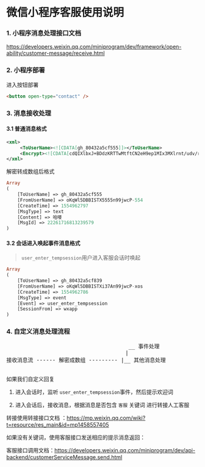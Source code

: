 # 微信小程序客服使用说明


### 1. 小程序消息处理接口文档

https://developers.weixin.qq.com/miniprogram/dev/framework/open-ability/customer-message/receive.html

### 2. 小程序部署

进入按钮部署

```html
<button open-type="contact" /> 
```

### 3. 消息接收处理

#### 3.1 普通消息格式

```xml
<xml>
     <ToUserName><![CDATA[gh_80432a5cf555]]></ToUserName>    
     <Encrypt><![CDATA[cdQIXlbxJ+BDdzKRTTwMtftCN2eH9ep1MIx3MXlrnt/udv/rDqxDiVmWkddykwybU5RV5Y61hGgmKRfU5dIRI7NsOpAYIA0Mthlz0znIWOvORYaCz1oQZqPl1B3eKvdILCfvjYlwVk4X9TrPLFnTjljlwqgDJiiEOzmnWSxUcwoIdg60is2CSkoK1mF1YwGZG8ddNbqKI7cqqGM9uFGNSykTnaDq07cb012CW4CMbKKhqnxeThAcyuPd1PPUibdqI6PWOVrwMixVICtRNJpZYAQs5XKOgenjBTJLmG/L+HpnbVBNHw8MlDrSd\/76wYby1wC3dlz6ObWCDZSGcNI8BbzhdIFaPNCZucPXzPDvIFvr/a2wI68wPeDrZiw6zOAzmxflO8ii9ambwiQumiKs2ZRc0b2+b4cba9chQfwLSaQ=]]></Encrypt>
</xml>
```
解密转成数组后格式

```php
Array
(
    [ToUserName] => gh_80432a5cf555
    [FromUserName] => oKqWl5DBBISTX5555n99jwcP-554
    [CreateTime] => 1554962797
    [MsgType] => text
    [Content] => 哈喽
    [MsgId] => 22261716813239579
)
```

#### 3.2 会话进入唤起事件消息格式

> `user_enter_tempsession`用户进入客服会话时唤起

```php
Array
(
    [ToUserName] => gh_80432a5cf839
    [FromUserName] => oKqWl5DBBISTXi37An99jwcP-xos
    [CreateTime] => 1554962786
    [MsgType] => event
    [Event] => user_enter_tempsession
    [SessionFrom] => wxapp
)
```

### 4. 自定义消息处理流程

<pre>
                                      __ 事件处理 
                                     | 
接收消息流 ------ 解密成数组 --------- |__ 其他消息处理

</pre>

如果我们自定义回复

1. 进入会话时，监听 `user_enter_tempsession`事件，然后提示欢迎词

2. 进入会话后，接收消息，根据消息是否包含 `客服` 关键词 进行转接人工客服

转接使用转接接口文档 ：https://mp.weixin.qq.com/wiki?t=resource/res_main&id=mp1458557405

如果没有关键词，使用客服接口发送相应的提示消息返回：

客服接口调用文档：https://developers.weixin.qq.com/miniprogram/dev/api-backend/customerServiceMessage.send.html



